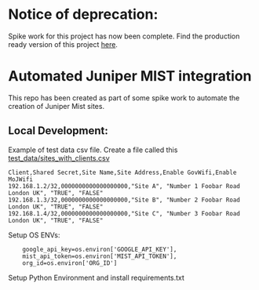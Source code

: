 # Notice of deprecation: 
Spike work for this project has now been complete. Find the production ready version of this project [here](https://github.com/ministryofjustice/juniper-mist-integration).

# Automated Juniper MIST integration 

This repo has been created as part of some spike work to automate the creation of Juniper Mist sites.

## Local Development:

Example of test data csv file. Create a file called this [test_data/sites_with_clients.csv](test_data/sites_with_clients.csv)
```
Client,Shared Secret,Site Name,Site Address,Enable GovWifi,Enable MoJWifi
192.168.1.2/32,0000000000000000000,"Site A", "Number 1 Foobar Road London UK", "TRUE", "FALSE"
192.168.1.3/32,0000000000000000000,"Site B", "Number 2 Foobar Road London UK", "TRUE", "FALSE"
192.168.1.4/32,0000000000000000000,"Site C", "Number 3 Foobar Road London UK", "TRUE", "FALSE"
```
Setup OS ENVs:

        google_api_key=os.environ['GOOGLE_API_KEY'],
        mist_api_token=os.environ['MIST_API_TOKEN'],
        org_id=os.environ['ORG_ID']

Setup Python Environment and install requirements.txt
